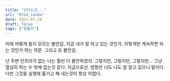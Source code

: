 ```yaml
---
title: "산다는것..."
url: "0724_sanda"
date: 2021-07-24
draft: false
tags: ["힘들지"]
---
```

미래 어떻게 될지 모르는 불안감, 지금 내가 잘 하고 있는 것인가, 이렇게만 계속하면 되는 것인가 하는 의문. 그리고 또 불안감.

넌 주변 인프라가 없는 너는 훨씬 더 불안하겠지. 그렇지만, 그렇지만, 그렇지만... 그냥 열심히 하는 수 밖에 없는것 같다. 지금으로선. 방향은 너도 나도 잘 알고 있으니 말이다. 다만 그것을 실행에 옮기고 해 내는것이 항상 어렵다.
